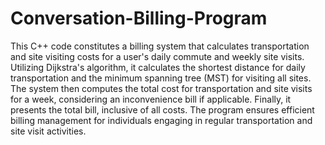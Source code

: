 # Conversation-Billing-Program
This C++ code constitutes a billing system that calculates transportation and site visiting costs for a user's daily commute and weekly site visits. Utilizing Dijkstra's algorithm, it calculates the shortest distance for daily transportation and the minimum spanning tree (MST) for visiting all sites. The system then computes the total cost for transportation and site visits for a week, considering an inconvenience bill if applicable. Finally, it presents the total bill, inclusive of all costs. The program ensures efficient billing management for individuals engaging in regular transportation and site visit activities.
